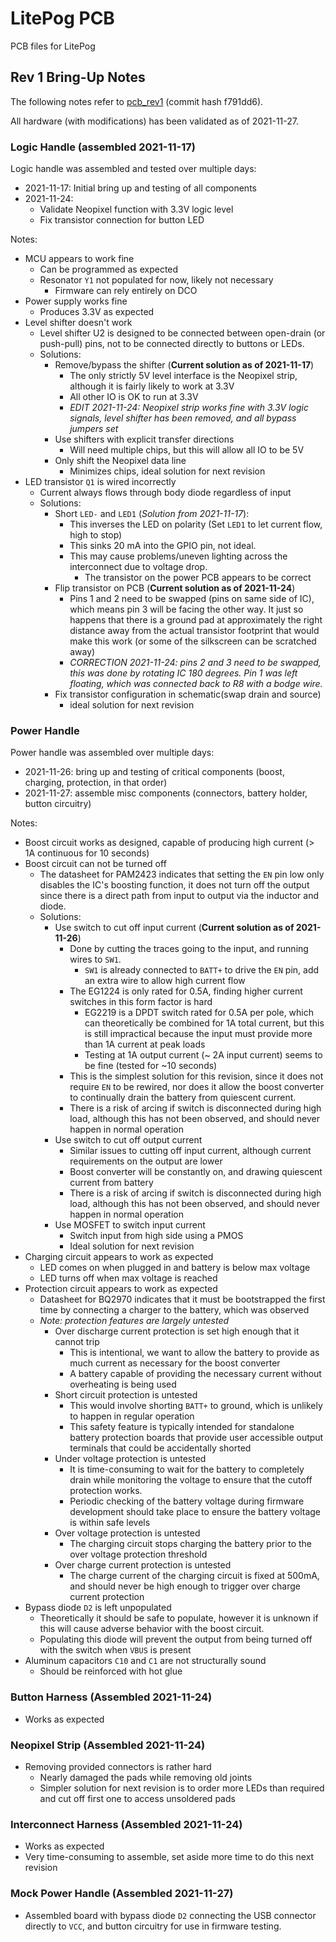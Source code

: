 # LitePog PCB

PCB files for LitePog

## Rev 1 Bring-Up Notes

The following notes refer to [pcb_rev1](https://github.com/Gigahawk/mech423_final_project/tree/pcb_rev1/pcb) (commit hash f791dd6).

All hardware (with modifications) has been validated as of 2021-11-27.

### Logic Handle (assembled 2021-11-17)
Logic handle was assembled and tested over multiple days:
- 2021-11-17: Initial bring up and testing of all components
- 2021-11-24:
    - Validate Neopixel function with 3.3V logic level
    - Fix transistor connection for button LED

Notes:
- MCU appears to work fine
    - Can be programmed as expected
    - Resonator `Y1` not populated for now, likely not necessary
        - Firmware can rely entirely on DCO
- Power supply works fine
    - Produces 3.3V as expected
- Level shifter doesn't work
    - Level shifter U2 is designed to be connected between open-drain (or push-pull) pins, not to be connected directly to buttons or LEDs.
    - Solutions:
        - Remove/bypass the shifter (**Current solution as of 2021-11-17**)
            - The only strictly 5V level interface is the Neopixel strip, although it is fairly likely to work at 3.3V
            - All other IO is OK to run at 3.3V
            - *EDIT 2021-11-24: Neopixel strip works fine with 3.3V logic signals, level shifter has been removed, and all bypass jumpers set*
        - Use shifters with explicit transfer directions
            - Will need multiple chips, but this will allow all IO to be 5V
        - Only shift the Neopixel data line
            - Minimizes chips, ideal solution for next revision
- LED transistor `Q1` is wired incorrectly
    - Current always flows through body diode regardless of input
    - Solutions:
        - Short `LED-` and `LED1` (*Solution from 2021-11-17*):
            - This inverses the LED on polarity (Set `LED1` to let current flow, high to stop)
            - This sinks 20 mA into the GPIO pin, not ideal.
            - This may cause problems/uneven lighting across the interconnect due to voltage drop.
                - The transistor on the power PCB appears to be correct
        - Flip transistor on PCB (**Current solution as of 2021-11-24**)
            - Pins 1 and 2 need to be swapped (pins on same side of IC), which means pin 3 will be facing the other way. It just so happens that there is a ground pad at approximately the right distance away from the actual transistor footprint that would make this work (or some of the silkscreen can be scratched away)
            - *CORRECTION 2021-11-24: pins 2 and 3 need to be swapped, this was done by rotating IC 180 degrees.*
            *Pin 1 was left floating, which was connected back to R8 with a bodge wire.*
        - Fix transistor configuration in schematic(swap drain and source)
            - ideal solution for next revision

### Power Handle
Power handle was assembled over multiple days:
- 2021-11-26: bring up and testing of critical components (boost, charging, protection, in that order)
- 2021-11-27: assemble misc components (connectors, battery holder, button circuitry)

Notes:
- Boost circuit works as designed, capable of producing high current (> 1A continuous for 10 seconds)
- Boost circuit can not be turned off
    - The datasheet for PAM2423 indicates that setting the `EN` pin low only disables the IC's boosting function, it does not turn off the output since there is a direct path from input to output via the inductor and diode.
    - Solutions:
        - Use switch to cut off input current (**Current solution as of 2021-11-26**)
            - Done by cutting the traces going to the input, and running wires to `SW1`.
                - `SW1` is already connected to `BATT+` to drive the `EN` pin, add an extra wire to allow high current flow
            - The EG1224 is only rated for 0.5A, finding higher current switches in this form factor is hard
                - EG2219 is a DPDT switch rated for 0.5A per pole, which can theoretically be combined for 1A total current, but this is still impractical because the input must provide more than 1A current at peak loads
                - Testing at 1A output current (~ 2A input current) seems to be fine (tested for ~10 seconds)
            - This is the simplest solution for this revision, since it does not require `EN` to be rewired, nor does it allow the boost converter to continually drain the battery from quiescent current.
            - There is a risk of arcing if switch is disconnected during high load, although this has not been observed, and should never happen in normal operation
        - Use switch to cut off output current
            - Similar issues to cutting off input current, although current requirements on the output are lower
            - Boost converter will be constantly on, and drawing quiescent current from battery
            - There is a risk of arcing if switch is disconnected during high load, although this has not been observed, and should never happen in normal operation
        - Use MOSFET to switch input current
            - Switch input from high side using a PMOS
            - Ideal solution for next revision
- Charging circuit appears to work as expected
    - LED comes on when plugged in and battery is below max voltage
    - LED turns off when max voltage is reached
- Protection circuit appears to work as expected
    - Datasheet for BQ2970 indicates that it must be bootstrapped the first time by connecting a charger to the battery, which was observed
    - *Note: protection features are largely untested*
        - Over discharge current protection is set high enough that it cannot trip
            - This is intentional, we want to allow the battery to provide as much current as necessary for the boost converter
            - A battery capable of providing the necessary current without overheating is being used
        - Short circuit protection is untested
            - This would involve shorting `BATT+` to ground, which is unlikely to happen in regular operation
            - This safety feature is typically intended for standalone battery protection boards that provide user accessible output terminals that could be accidentally shorted
        - Under voltage protection is untested
            - It is time-consuming to wait for the battery to completely drain while monitoring the voltage to ensure that the cutoff protection works.
            - Periodic checking of the battery voltage during firmware development should take place to ensure the battery voltage is within safe levels
        - Over voltage protection is untested
            - The charging circuit stops charging the battery prior to the over voltage protection threshold
        - Over charge current protection is untested
            - The charge current of the charging circuit is fixed at 500mA, and should never be high enough to trigger over charge current protection
- Bypass diode `D2` is left unpopulated
    - Theoretically it should be safe to populate, however it is unknown if this will cause adverse behavior with the boost circuit.
    - Populating this diode will prevent the output from being turned off with the switch when `VBUS` is present
- Aluminum capacitors `C10` and `C1` are not structurally sound
    - Should be reinforced with hot glue

### Button Harness (Assembled 2021-11-24)
- Works as expected

### Neopixel Strip (Assembled 2021-11-24)
- Removing provided connectors is rather hard
    - Nearly damaged the pads while removing old joints
    - Simpler solution for next revision is to order more LEDs than required and cut off first one to access unsoldered pads

### Interconnect Harness (Assembled 2021-11-24)
- Works as expected
- Very time-consuming to assemble, set aside more time to do this next revision

### Mock Power Handle (Assembled 2021-11-27)
- Assembled board with bypass diode `D2` connecting the USB connector directly to `VCC`, and button circuitry for use in firmware testing.
